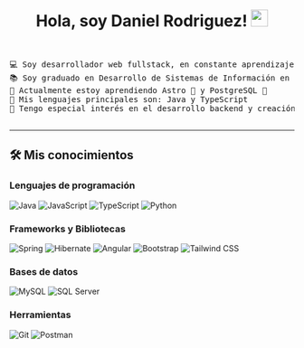 <h1 align="center">
Hola, soy Daniel Rodriguez!
		<img src="https://media.giphy.com/media/hvRJCLFzcasrR4ia7z/giphy.gif" width="30">
</h1>
<br/>
<pre>
💻 Soy desarrollador web fullstack, en constante aprendizaje 🧐
📚 Soy graduado en Desarrollo de Sistemas de Información en IDAT
🌱 Actualmente estoy aprendiendo Astro 🚀 y PostgreSQL 🐘
🌟 Mis lenguajes principales son: Java y TypeScript
🚩 Tengo especial interés en el desarrollo backend y creación de APIs RestFul
  <!--
🤔 I’m currently open for: <b>An Intern</b> or a new <b>job opportunity</b>, this is <a href="https://drive.google.com/file/d/1OL-pYjC8jb3u3bbqLswQooZkah4ExeZf/view?usp=sharing" target="_blank">MY RESUME.</a>
  --->
</pre>
<hr>

## 🛠️ Mis conocimientos

### Lenguajes de programación

<p>
    <img alt="Java" src="https://img.shields.io/badge/Java%20-red.svg?logo=java&logoColor=red">
    <img alt="JavaScript" src="https://img.shields.io/badge/JavaScript%20-%23F7DF1E.svg?logo=javascript&logoColor=black">
    <img alt="TypeScript" src="https://img.shields.io/badge/TypeScript%20-%2314354C.svg?logo=typeScript&logoColor=blue">
    <img alt="Python" src="https://img.shields.io/badge/Python%20-%2314354C.svg?logo=python&logoColor=white">

### Frameworks y Bibliotecas

<p>
    <img alt="Spring" src="https://img.shields.io/badge/Spring%20Boot%20-%2334A853.svg?logo=Springboot&logoColor=white">
    <img alt="Hibernate" src="https://img.shields.io/badge/Hibernate%20-%23150458.svg?logo=hibernate&logoColor=white">
    <img alt="Angular" src="https://img.shields.io/badge/Angular%20-%23D00000.svg?logo=Angular&logoColor=white">
    <img alt="Bootstrap" src="https://img.shields.io/badge/Bootstrap%20-%23150458.svg?logo=Bootstrap&logoColor=white">
    <img alt="Tailwind CSS" src="https://img.shields.io/badge/Tailwind%20-blue.svg?logo=tailwindcss&logoColor=white">
</p>

### Bases de datos

<p>
    <img alt="MySQL" src="https://img.shields.io/badge/MySQL%20-%23327FC7.svg?logo=mysql&logoColor=white">
    <img alt="SQL Server" src ="https://img.shields.io/badge/SQL%20Server-%2314354C.svg?logo=sql&logoColor=white">
</p>

### Herramientas

<p>
    <img alt="Git" src="https://img.shields.io/badge/Git%20-%23F05033.svg?logo=git&logoColor=white">
    <img alt="Postman" src="https://img.shields.io/badge/Postman-FF6C37?logo=postman&logoColor=white">
</p>
</br>
